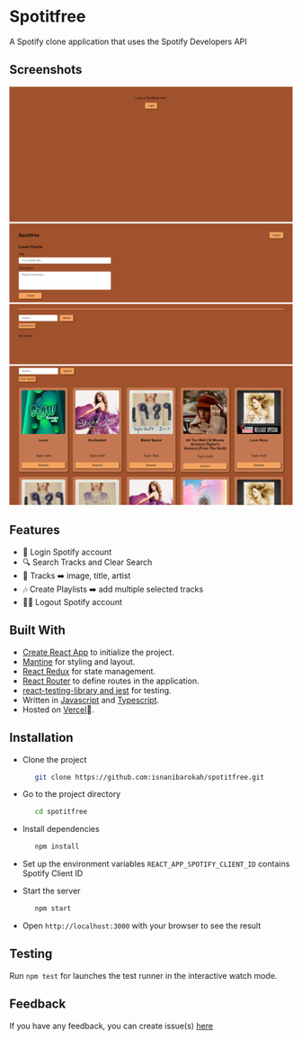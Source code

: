# Spotitfree
A Spotify clone application that uses the Spotify Developers API

## Screenshots
<center><img src="/documentations/Login.png" alt="Preview Image" /></center>
<center><img src="/documentations/CreatePlaylist.png" alt="Preview Image" /></center>
<center><img src="/documentations/SearchTrack.png" alt="Preview Image" /></center>
<center><img src="/documentations/ResultSelectedTrack.png" alt="Preview Image" /></center>

## Features
- 🚪 Login Spotify account
- 🔍 Search Tracks and Clear Search
- 🎵 Tracks ➡️ image, title, artist
- 🎶 Create Playlists ➡️ add multiple selected tracks
- 🏃‍♀️ Logout Spotify account

## Built With
- [Create React App](https://create-react-app.dev/) to initialize the project.
- [Mantine](https://mantine.dev/getting-started/) for styling and layout.
- [React Redux](https://react-redux.js.org/) for state management.
- [React Router](https://reactrouter.com/web/guides/quick-start) to define routes in the application.
- [react-testing-library and jest](https://testing-library.com/) for testing.
- Written in [Javascript](https://developer.mozilla.org/en-US/docs/Web/JavaScript) and [Typescript](https://www.typescriptlang.org/).
- Hosted on [Vercel](https://vercel.com/)🚀.

## Installation
- Clone the project
  ```bash
     git clone https://github.com:isnanibarokah/spotitfree.git
  ```
- Go to the project directory
  ```bash
     cd spotitfree
  ```
- Install dependencies
  ```bash
     npm install
  ```
- Set up the environment variables
  `REACT_APP_SPOTIFY_CLIENT_ID` contains Spotify Client ID

- Start the server
  ```bash
     npm start
  ```
- Open `http://localhost:3000` with your browser to see the result

## Testing

Run `npm test` for launches the test runner in the interactive watch mode.

## Feedback

If you have any feedback, you can create issue(s) [here](https://github.com/isnanibarokah/spotitfree/issues)